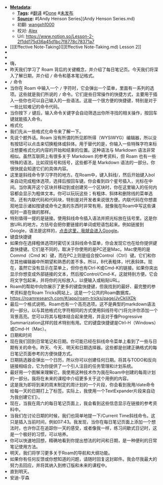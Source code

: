 - **[Metadata](Metadata.md):**
    - **[Tags](Tags.md):** #[翻译](翻译.md) #[Done](Done.md) #[未发布](未发布.md)
    - **[Source](Source.md):** #[Andy Henson Series](Andy Henson Series.md) 
    - 初翻: [wangxh1000](wangxh1000.md)
    - 校对: [Alex](Alex.md)
    - Url: https://www.notion.so/Lesson-2-2f1dd175d36a45d1bc7f8778c78371a7
- [[[Effective Note-Taking]([[Effective Note-Taking.md) Lesson 2]]
- 
- 
- 嗨，
- 昨天我们学习了 Roam 背后的关键概念，并介绍了每日笔记页。今天我们将深入了解日期，并介绍 `/` 命令和基本笔记格式。
- `/` 命令
- 当你在 Roam 中输入一个 `/` 字符时，它会弹出一个菜单，里面有一系列的选项。这些就是我们所说的 `/` 命令。它们是些日常操作的快捷方式，主要用于插入一些你也可以自己输入的一些语法。这是一个很方便的快捷键，特别是对于一些比较难记的命令代码。
- 当你按下 `/` 键后，输入命令关键字会自动筛选出你所寻找的相关操作，按回车键就能插入命令。
- 格式化
- 我们先从一些格式化命令来了解一下。
- 先说个题外话。Roam 没有所谓的所见即所得（WYSIWYG）编辑器，所以没有按钮可以点击来切换粗体或斜体。用于替代的是，你输入一些特殊字符来标注想要格式化的内容的开始和结束的位置。这种语法与 Markdown 语法非常相似。虽然互联网上有很多关于 Markdown 的参考资料，但 Roam 也有一些特殊的语法，比如双括号和括号，这些都不是 Markdown 语法的一部分。你很快就会知道它们的具体内容。
- 这里是斜线命令学习字符的地方。在Roam中，键入斜线/，然后开始键入bol来自动完成粗体选项，选择后按回车键。你会看到四个星号插入，光标在中间。当你离开这个区块并移动到或创建另一个区块时，你在这里输入的任何内容都会显示为粗体文本。你可以玩玩这些；有粗体、斜体和删除线的菜单选项。还有内联代码和代码块，特别是对开发者来说很方便。内联代码在你想直观地显示诸如按键或命令之类的东西时非常有用，就像我在Roam中写这些课程时一直在做的那样。
- 特别值得一提的是链接。使用斜线命令插入语法并把光标放在括号里。这是你放URL的地方。方括号会把你要链接的单词或短语包起来。例如链接到Google，语法是这样的，[点击这里，我就会进入Google](https://www.google.com)。
- 键盘快捷键
- 如果你在选择粗体选项时密切关注斜线命令菜单，你会发现它也在给你提供键盘快捷键。它们是不同的，取决于你使用的是PC还是Mac。Mac使用的是Commd（Cmd ⌘）键，而在PC上则是组合按Control（Ctrl）键。它们和你在其他编辑器中所期望和熟悉的差不多。所以，B代表粗体，I代表斜体。现在，虽然它没有显示在菜单上，但你也有Ctrl-K或Cmd-K的链接。如果你突出显示你想变成外部链接的文本，然后按Control/Cmd-K，这就特别方便。它会将文字包起来，并将你的光标放入，以便输入或粘贴URL。
- Roam的帮助中向你展示了更多的键盘快捷键，但我找到的最好、最完整的参考资料是在Roam Tricks网站上，这是一个公共的Roam数据库。
- https://roamresearch.com/#/app/roam-tricks/page/JvCkIiXDk
- 最后一个格式说明。Roam也有一个高亮选项。这不是典型的markdown语法的一部分。以与其他格式化字符相同的方式使用斜线符号(^)将允许你添加一个背景高亮。您可以将其与粗体结合起来使用，并且对于像Progressive Summarization这样的技术特别有用。它的键盘快捷键是Ctrl-H（Windows）或Cmd-H（Mac）。
- 日期和时间
- 现在我们回到日常笔记和日期。你可能已经在斜线命令菜单上看到了一些与日期有关的命令。昨天、今天、明天和日期选择器。这些都是创建正确格式的每日笔记页面参考的方便快捷方式。
- 日期挑选器会弹出一个日历，所以你可以创建任何日期。将其与TODO和反向链接相结合，它为你提供了一个引人注目的任务管理和计划系统。
- 最好用一个图解来理解它。我使用这种技术作为我在Roam中创建的每周计划的一部分。我将在未来的课程中介绍更多关于这个用例的内容。
- 这是我为即将到来的周末制定的周计划的一个片段，你会看到我用/date命令给每一天的日期打上了标签。实际上，我使用一个TextExpander片段来自动为我创建它们）。
- 现在，当我在周六的每日笔记页面上，我会看到这些信息显示在链接的参考资料中。
- 当我们在讨论日期的时候，我们也简单地提一下/Current Time斜线命令。这只是插入当前时间，例如07:43。我发现，当你在每日笔记页面上添加一个想法时，也许你正在追踪你一天的感受，或者像我一样，练习间歇式日记时，这是一个极好的习惯，可以培养。
- 你可以快速地回想，精确地看到你提出想法的时间和日期，是一种便利的日常笔记使用方法。
- 明天，我们将学习更多关于Roam的导航和大纲功能。
- 如果你有任何反馈或你想知道的问题，请随时回复这封邮件。我会尽我最大的努力去回应，并将其纳入到修订版和未来的课程中。
- 直到明天。
- 安迪-亨森
